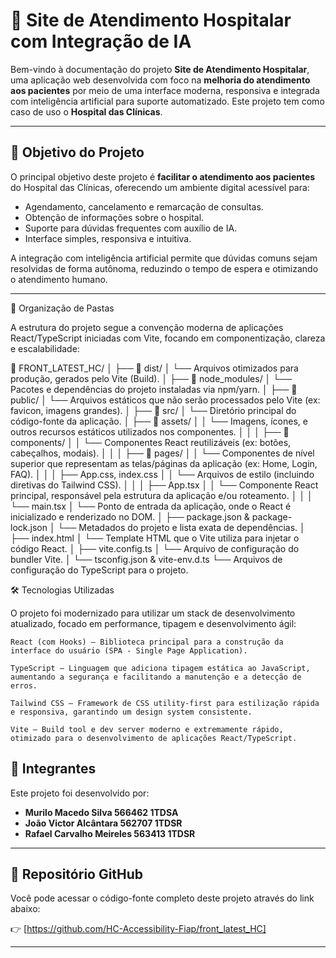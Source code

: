 
# 🏥 Site de Atendimento Hospitalar com Integração de IA

Bem-vindo à documentação do projeto **Site de Atendimento Hospitalar**, uma aplicação web desenvolvida com foco na **melhoria do atendimento aos pacientes** por meio de uma interface moderna, responsiva e integrada com inteligência artificial para suporte automatizado. Este projeto tem como caso de uso o **Hospital das Clínicas**.

---

## 🎯 Objetivo do Projeto

O principal objetivo deste projeto é **facilitar o atendimento aos pacientes** do Hospital das Clínicas, oferecendo um ambiente digital acessível para:
- Agendamento, cancelamento e remarcação de consultas.
- Obtenção de informações sobre o hospital.
- Suporte para dúvidas frequentes com auxílio de IA.
- Interface simples, responsiva e intuitiva.

A integração com inteligência artificial permite que dúvidas comuns sejam resolvidas de forma autônoma, reduzindo o tempo de espera e otimizando o atendimento humano.

---

🧱 Organização de Pastas

A estrutura do projeto segue a convenção moderna de aplicações React/TypeScript iniciadas com Vite, focando em componentização, clareza e escalabilidade:

📁 FRONT_LATEST_HC/
│
├── 📁 dist/
│   └── Arquivos otimizados para produção, gerados pelo Vite (Build).
│
├── 📁 node_modules/
│   └── Pacotes e dependências do projeto instaladas via npm/yarn.
│
├── 📁 public/
│   └── Arquivos estáticos que não serão processados pelo Vite (ex: favicon, imagens grandes).
│
├── 📁 src/
│   └── Diretório principal do código-fonte da aplicação.
│       ├── 📁 assets/
│       │   └── Imagens, ícones, e outros recursos estáticos utilizados nos componentes.
│       │
│       ├── 📁 components/
│       │   └── Componentes React reutilizáveis (ex: botões, cabeçalhos, modais).
│       │
│       ├── 📁 pages/
│       │   └── Componentes de nível superior que representam as telas/páginas da aplicação (ex: Home, Login, FAQ).
│       │
│       ├── App.css, index.css
│       │   └── Arquivos de estilo (incluindo diretivas do Tailwind CSS).
│       │
│       ├── App.tsx
│       │   └── Componente React principal, responsável pela estrutura da aplicação e/ou roteamento.
│       │
│       └── main.tsx
│           └── Ponto de entrada da aplicação, onde o React é inicializado e renderizado no DOM.
│
├── package.json & package-lock.json
│   └── Metadados do projeto e lista exata de dependências.
│
├── index.html
│   └── Template HTML que o Vite utiliza para injetar o código React.
│
├── vite.config.ts
│   └── Arquivo de configuração do bundler Vite.
│
└── tsconfig.json & vite-env.d.ts
└── Arquivos de configuração do TypeScript para o projeto.

🛠️ Tecnologias Utilizadas

O projeto foi modernizado para utilizar um stack de desenvolvimento atualizado, focado em performance, tipagem e desenvolvimento ágil:

    React (com Hooks) – Biblioteca principal para a construção da interface do usuário (SPA - Single Page Application).

    TypeScript – Linguagem que adiciona tipagem estática ao JavaScript, aumentando a segurança e facilitando a manutenção e a detecção de erros.

    Tailwind CSS – Framework de CSS utility-first para estilização rápida e responsiva, garantindo um design system consistente.

    Vite – Build tool e dev server moderno e extremamente rápido, otimizado para o desenvolvimento de aplicações React/TypeScript.

## 👥 Integrantes

Este projeto foi desenvolvido por:

- **Murilo Macedo Silva 566462 1TDSA**  
- **João Victor Alcântara 562707 1TDSR**
- **Rafael Carvalho Meireles 563413 1TDSR**

---

## 🔗 Repositório GitHub

Você pode acessar o código-fonte completo deste projeto através do link abaixo:

👉 [https://github.com/HC-Accessibility-Fiap/front_latest_HC]


---
